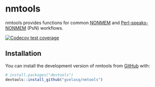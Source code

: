 
<!-- README.md is generated from README.Rmd. Please edit that file -->

# nmtools

nmtools provides functions for common
[NONMEM](https://www.iconplc.com/innovation/nonmem/) and
[Perl-speaks-NONMEM](https://uupharmacometrics.github.io/PsN/) (PsN)
workflows.

<!-- badges: start -->

[![Codecov test
coverage](https://codecov.io/gh/gvelasq/nmtools/branch/master/graph/badge.svg)](https://codecov.io/gh/gvelasq/nmtools?branch=master)
<!-- badges: end -->

## Installation

You can install the development version of nmtools from
[GitHub](https://github.com/gvelasq/nmtools) with:

``` r
# install.packages("devtools")
devtools::install_github("gvelasq/nmtools")
```
